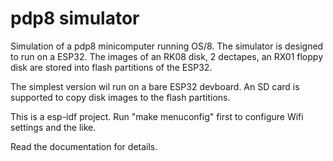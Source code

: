 # pdp8 simulator

Simulation of a pdp8 minicomputer running OS/8.
The simulator is designed to run on a ESP32.
The images of an RK08 disk, 2 dectapes, an RX01 floppy disk are stored into flash partitions of the ESP32.

The simplest version wil run on a bare ESP32 devboard.  An SD card is supported to copy disk images to the flash partitions.

This is a esp-idf project.  Run "make menuconfig" first to configure Wifi settings and the like.

Read the documentation for details.
